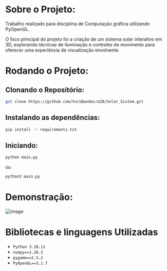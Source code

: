 # Sobre o Projeto:

Trabalho realizado para disciplina de Computação gráfica utilizando PyOpenGL.

O foco principal do projeto foi a criação de um sistema solar interativo em 3D, explorando técnicas de iluminação e controles de movimento para oferecer uma experiência de visualização envolvente.

# Rodando o Projeto:
## Clonando o Repositório:
```bash
git clone https://github.com/YuriBandeira28/Solar_Sistem.git
```
## Instalando as dependências:
```bash
pip install -r requirements.txt
```
## Iniciando:
```bash
python main.py
```
ou
```bash
python3 main.py
```

# Demonstração:
![image](https://github.com/YuriBandeira28/Solar_Sistem/assets/97187847/9258227b-7b73-46f6-80fb-dc740f938a5b)

# Bibliotecas e linguagens Utilizadas
- ```Python 3.10.11```
- ```﻿numpy==1.26.3```
- ```pygame==2.5.2```
- ```PyOpenGL==3.1.7```

